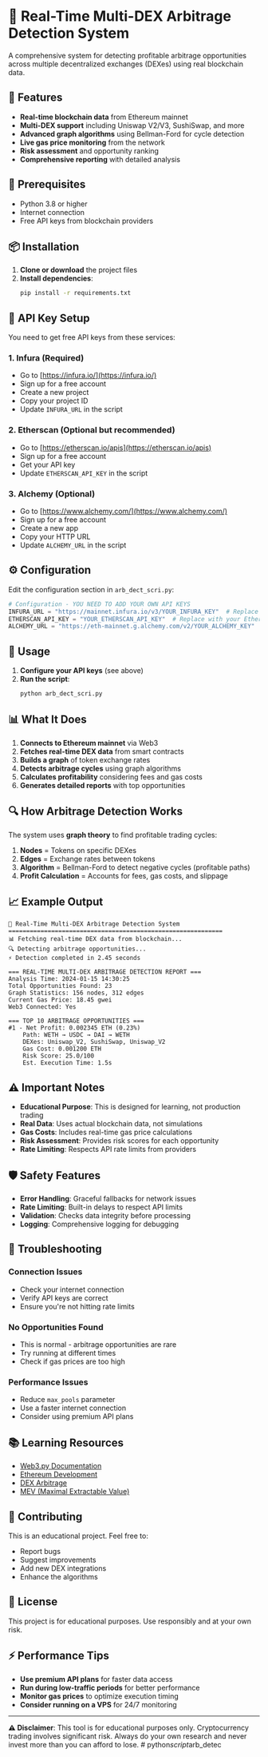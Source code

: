 # 🚀 Real-Time Multi-DEX Arbitrage Detection System

A comprehensive system for detecting profitable arbitrage opportunities across multiple decentralized exchanges (DEXes) using real blockchain data.

## 🌟 Features

- **Real-time blockchain data** from Ethereum mainnet
- **Multi-DEX support** including Uniswap V2/V3, SushiSwap, and more
- **Advanced graph algorithms** using Bellman-Ford for cycle detection
- **Live gas price monitoring** from the network
- **Risk assessment** and opportunity ranking
- **Comprehensive reporting** with detailed analysis

## 🔧 Prerequisites

- Python 3.8 or higher
- Internet connection
- Free API keys from blockchain providers

## 📦 Installation

1. **Clone or download** the project files
2. **Install dependencies**:
   ```bash
   pip install -r requirements.txt
   ```

## 🔑 API Key Setup

You need to get free API keys from these services:

### 1. Infura (Required)
- Go to [https://infura.io/](https://infura.io/)
- Sign up for a free account
- Create a new project
- Copy your project ID
- Update `INFURA_URL` in the script

### 2. Etherscan (Optional but recommended)
- Go to [https://etherscan.io/apis](https://etherscan.io/apis)
- Sign up for a free account
- Get your API key
- Update `ETHERSCAN_API_KEY` in the script

### 3. Alchemy (Optional)
- Go to [https://www.alchemy.com/](https://www.alchemy.com/)
- Sign up for a free account
- Create a new app
- Copy your HTTP URL
- Update `ALCHEMY_URL` in the script

## ⚙️ Configuration

Edit the configuration section in `arb_dect_scri.py`:

```python
# Configuration - YOU NEED TO ADD YOUR OWN API KEYS
INFURA_URL = "https://mainnet.infura.io/v3/YOUR_INFURA_KEY"  # Replace with your Infura key
ETHERSCAN_API_KEY = "YOUR_ETHERSCAN_API_KEY"  # Replace with your Etherscan key
ALCHEMY_URL = "https://eth-mainnet.g.alchemy.com/v2/YOUR_ALCHEMY_KEY"  # Replace with your Alchemy key
```

## 🚀 Usage

1. **Configure your API keys** (see above)
2. **Run the script**:
   ```bash
   python arb_dect_scri.py
   ```

## 📊 What It Does

1. **Connects to Ethereum mainnet** via Web3
2. **Fetches real-time DEX data** from smart contracts
3. **Builds a graph** of token exchange rates
4. **Detects arbitrage cycles** using graph algorithms
5. **Calculates profitability** considering fees and gas costs
6. **Generates detailed reports** with top opportunities

## 🔍 How Arbitrage Detection Works

The system uses **graph theory** to find profitable trading cycles:

1. **Nodes** = Tokens on specific DEXes
2. **Edges** = Exchange rates between tokens
3. **Algorithm** = Bellman-Ford to detect negative cycles (profitable paths)
4. **Profit Calculation** = Accounts for fees, gas costs, and slippage

## 📈 Example Output

```
🚀 Real-Time Multi-DEX Arbitrage Detection System
============================================================
📊 Fetching real-time DEX data from blockchain...
🔍 Detecting arbitrage opportunities...
⚡ Detection completed in 2.45 seconds

=== REAL-TIME MULTI-DEX ARBITRAGE DETECTION REPORT ===
Analysis Time: 2024-01-15 14:30:25
Total Opportunities Found: 23
Graph Statistics: 156 nodes, 312 edges
Current Gas Price: 18.45 gwei
Web3 Connected: Yes

=== TOP 10 ARBITRAGE OPPORTUNITIES ===
#1 - Net Profit: 0.002345 ETH (0.23%)
    Path: WETH → USDC → DAI → WETH
    DEXes: Uniswap_V2, SushiSwap, Uniswap_V2
    Gas Cost: 0.001200 ETH
    Risk Score: 25.0/100
    Est. Execution Time: 1.5s
```

## ⚠️ Important Notes

- **Educational Purpose**: This is designed for learning, not production trading
- **Real Data**: Uses actual blockchain data, not simulations
- **Gas Costs**: Includes real-time gas price calculations
- **Risk Assessment**: Provides risk scores for each opportunity
- **Rate Limiting**: Respects API rate limits from providers

## 🛡️ Safety Features

- **Error Handling**: Graceful fallbacks for network issues
- **Rate Limiting**: Built-in delays to respect API limits
- **Validation**: Checks data integrity before processing
- **Logging**: Comprehensive logging for debugging

## 🔧 Troubleshooting

### Connection Issues
- Check your internet connection
- Verify API keys are correct
- Ensure you're not hitting rate limits

### No Opportunities Found
- This is normal - arbitrage opportunities are rare
- Try running at different times
- Check if gas prices are too high

### Performance Issues
- Reduce `max_pools` parameter
- Use a faster internet connection
- Consider using premium API plans

## 📚 Learning Resources

- [Web3.py Documentation](https://web3py.readthedocs.io/)
- [Ethereum Development](https://ethereum.org/developers/)
- [DEX Arbitrage](https://uniswap.org/docs/v2/advanced-topics/arbitrage)
- [MEV (Maximal Extractable Value)](https://ethereum.org/en/developers/docs/mev/)

## 🤝 Contributing

This is an educational project. Feel free to:
- Report bugs
- Suggest improvements
- Add new DEX integrations
- Enhance the algorithms

## 📄 License

This project is for educational purposes. Use responsibly and at your own risk.

## ⚡ Performance Tips

- **Use premium API plans** for faster data access
- **Run during low-traffic periods** for better performance
- **Monitor gas prices** to optimize execution timing
- **Consider running on a VPS** for 24/7 monitoring

---

**⚠️ Disclaimer**: This tool is for educational purposes only. Cryptocurrency trading involves significant risk. Always do your own research and never invest more than you can afford to lose.
#   p y t h o n _ s c r i p t _ a r b _ d e t e c  
 